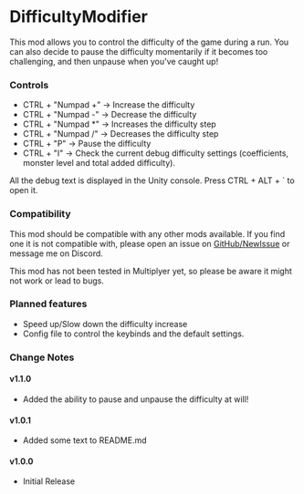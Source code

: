 # DifficultyModifier
This mod allows you to control the difficulty of the game during a run.
You can also decide to pause the difficulty momentarily if it becomes too challenging, and then unpause when you've caught up!

### Controls
  - CTRL + "Numpad +" -> Increase the difficulty
  - CTRL + "Numpad -" -> Decrease the difficulty
  - CTRL + "Numpad *" -> Increases the difficulty step
  - CTRL + "Numpad /" -> Decreases the difficulty step
  - CTRL + "P" -> Pause the difficulty
  - CTRL + "I" -> Check the current debug difficulty settings (coefficients, monster level and total added difficulty).

All the debug text is displayed in the Unity console. Press CTRL + ALT + ` to open it.

### Compatibility
This mod should be compatible with any other mods available. If you find one it is not compatible with, please open an issue on [GitHub/NewIssue](https://github.com/Elzheiz/ror2-difficulty-modifier/issues/new) or message me on Discord.

This mod has not been tested in Multiplyer yet, so please be aware it might not work or lead to bugs.

### Planned features

  - Speed up/Slow down the difficulty increase
  - Config file to control the keybinds and the default settings.

### Change Notes

#### v1.1.0
  - Added the ability to pause and unpause the difficulty at will!
#### v1.0.1
  - Added some text to README.md
#### v1.0.0 
  - Initial Release